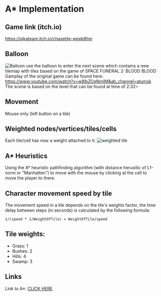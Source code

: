 # A* Implementation
## Game link (itch.io)
https://pikateam.itch.io/chasetile-week8hm

## Balloon
![Balloon](./github_media/balloon.png)
use the balloon to enter the next scene which contains a new tilemap with tiles based on the game of SPACE FUNERAL 2: BLOOD BLOOD
Gamplay of the original game can be found here:
https://www.youtube.com/watch?v=w8lbZOqNmIM&ab_channel=atumsk
The scene is based on the level that can be found at time of 2:32~

## Movement
Mouse only (left button on a tile)

## Weighted nodes/vertices/tiles/cells
Each tile/cell has now a weight attached to it:
![weighted tile](./github_media/weighted-tile.png)

## A* Heuristics
Using the A* heuristic pathfinding algorithm (with distance herusitic of L1-norm or "Manhatten") to move with the mouse by clicking at the cell to move the player to there.

## Character movement speed by tile
The movement speed in a tile depends on the tile's weights factor, the time delay between steps (in seconds) is calculated by the following formula:
```
1/(speed * 1/WeightOfTile) = WeightOfTile/speed
```
## Tile weights:
- Grass: 1
- Bushes: 2
- Hills: 4
- Swamp: 3

## Links
Link to A*: [CLICK HERE](./Assets/Scripts/0-bfs/AStar.cs)